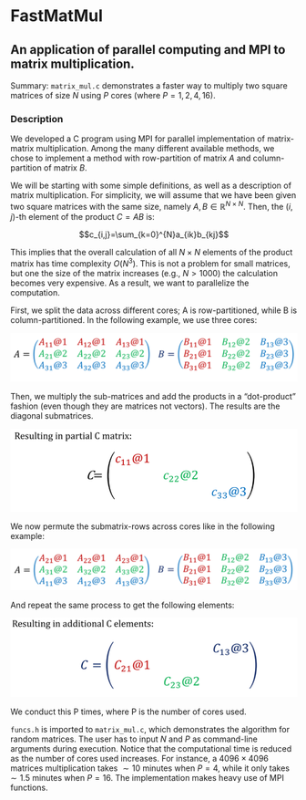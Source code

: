 # FastMatMul
## An application of parallel computing and MPI to matrix multiplication.

Summary: `matrix_mul.c` demonstrates a faster way to multiply two square matrices of size $N$ using $P$ cores (where $P=1,2,4,16$). 

### Description
We developed a C program using MPI for parallel implementation of matrix-matrix multiplication. Among the many different available methods, we chose to implement a method with row-partition of matrix $A$ and column-partition of matrix $B$. 

We will be starting with some simple definitions, as well as a description of matrix multiplication. For simplicity, we will assume that we have been given two square matrices with the same size, namely $A,B\in\mathbb{R}^{N\times N}$. Then, the $\left(i,j\right)$-th element of the product $C=AB$ is:

$$c_{i,j}=\sum_{k=0}^{N}a_{ik}b_{kj}$$

This implies that the overall calculation of all $N\times N$ elements of the product matrix has time complexity $O\left(N^3\right)$. This is not a problem for small matrices, but one the size of the matrix increases (e.g., $N>1000$) the calculation becomes very expensive. As a result, we want to parallelize the computation.

First, we split the data across different cores; A is row-partitioned, while B is column-partitioned. In the following example, we use three cores:
<p align="center">
  <img src="pics/doc1pic.png" width="600" />
</p>

Then, we multiply the sub-matrices and add the products in a “dot-product” fashion (even though they are matrices not vectors). The results are the diagonal submatrices.
<p align="center">
  <img src="pics/doc2pic.png" width="600" />
</p>

We now permute the submatrix-rows across cores like in the following example:
<p align="center">
  <img src="pics/doc3pic.png" width="600" />
</p>

And repeat the same process to get the following elements:
<p align="center">
  <img src="pics/doc4pic.png" width="600" />
</p>

We conduct this P times, where P is the number of cores used.

`funcs.h` is imported to `matrix_mul.c`, which demonstrates the algorithm for random matrices. The user has to input $N$ and $P$ as command-line arguments during execution. Notice that the computational time is reduced as the number of cores used increases. For instance, a $4096 \times 4096$ matrices multiplication takes $\sim 10$ minutes when $P=4$, while it only takes $\sim 1.5$ minutes when $P=16$. The implementation makes heavy use of MPI functions.

